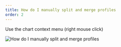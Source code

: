 ```yaml
---
title: How do I manually split and merge profiles
order: 2
---
```

Use the chart context menu (right mouse click)

![How do I manually split and merge profiles](/media/tposplitandunplit.jpg)
